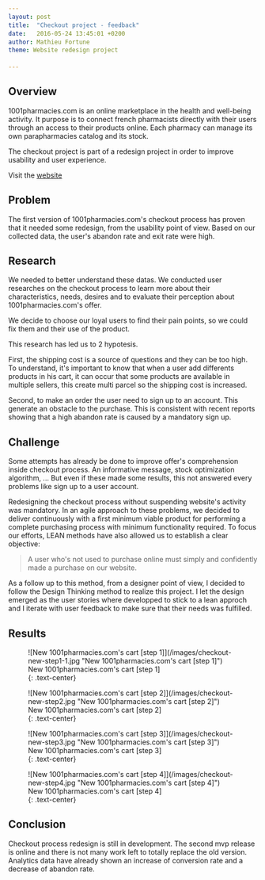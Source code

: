 ```yaml
---
layout: post
title:  "Checkout project - feedback"
date:   2016-05-24 13:45:01 +0200
author: Mathieu Fortune
theme: Website redesign project

---
```


## Overview


1001pharmacies.com is an online marketplace in the health and well-being activity.
It purpose is to connect french pharmacists directly with their users through an access to their products online.
Each pharmacy can manage its own parapharmacies catalog and its stock.

The checkout project is part of a redesign project in order to improve usability and user experience.

Visit the [website](http://www.1001pharmacies.com/ "Visit 1001pharmacies.com website")

## Problem


The first version of 1001pharmacies.com's checkout process has proven that it needed some redesign, from the usability point of view. Based on our collected data, the user's abandon rate and exit rate were high.

## Research


We needed to better understand these datas. We conducted user researches on the checkout process to learn more about their characteristics, needs, desires and to evaluate their perception about 1001pharmacies.com's offer.

We decide to choose our loyal users to find their pain points, so we could fix them and their use of the product.

This research has led us to 2 hypotesis.

First, the shipping cost is a source of questions and they can be too high.
To understand, it's important to know that when a user add differents products in his cart, it can occur that some products are available in multiple sellers, this create multi parcel so the shipping cost is increased.

Second, to make an order the user need to sign up to an account. This generate an obstacle to the purchase.
This is consistent with recent reports showing that a high abandon rate is caused by a mandatory sign up.

## Challenge


Some attempts has already be done to improve offer's comprehension inside checkout process.
An informative message, stock optimization algorithm, ... But even if these made some results, this not answered every problems like sign up to a user account.

Redesigning the checkout process without suspending website's activity was mandatory.
In an agile approach to these problems, we decided to deliver continuously with a first minimum viable product for performing a complete purchasing process with minimum functionality required.
To focus our efforts, LEAN methods have also allowed us to establish a clear objective:
<blockquote>
A user who's not used to purchase online must simply and confidently made a purchase on our website.
</blockquote>

As a follow up to this method, from a designer point of view, I decided to follow the Design Thinking method to realize this project. I let the design emerged as the user stories where developped to stick to a lean approch and I iterate with user feedback to make sure that their needs was fulfilled.


## Results


<div class="large" markdown="1">

<figure markdown="1">
![New 1001pharmacies.com's cart [step 1]](/images/checkout-new-step1-1.jpg "New 1001pharmacies.com's cart [step 1]")
<figcaption>
  New 1001pharmacies.com's cart [step 1]
</figcaption>
{: .text-center}
</figure>

<figure markdown="1">
![New 1001pharmacies.com's cart [step 2]](/images/checkout-new-step2.jpg "New 1001pharmacies.com's cart [step 2]")
<figcaption>
New 1001pharmacies.com's cart [step 2]
</figcaption>
{: .text-center}
</figure>

<figure markdown="1">
![New 1001pharmacies.com's cart [step 3]](/images/checkout-new-step3.jpg "New 1001pharmacies.com's cart [step 3]")
<figcaption>
New 1001pharmacies.com's cart [step 3]
</figcaption>
{: .text-center}
</figure>

<figure markdown="1">
![New 1001pharmacies.com's cart [step 4]](/images/checkout-new-step4.jpg "New 1001pharmacies.com's cart [step 4]")
<figcaption>
New 1001pharmacies.com's cart [step 4]
</figcaption>
{: .text-center}
</figure>

</div>

## Conclusion

Checkout process redesign is still in development. The second mvp release is online and there is not many work left to totally replace the old version. Analytics data have already shown an increase of conversion rate and a decrease of abandon rate.
